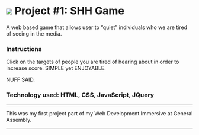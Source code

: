 # ![](https://ga-dash.s3.amazonaws.com/production/assets/logo-9f88ae6c9c3871690e33280fcf557f33.png) Project #1: SHH Game 

A web based game that allows user to “quiet” individuals who we are tired of seeing in the media.

### Instructions 
Click on the targets of people you are tired of hearing about in order to increase score. SIMPLE yet ENJOYABLE. 

NUFF SAID.

### Technology used:  HTML, CSS, JavaScript, JQuery


---
This was my first project part of my Web Development Immersive at General Assembly. 

---
